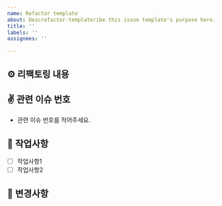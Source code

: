 ```yaml
---
name: Refactor template
about: Descrefactor-templateribe this issue template's purpose here.
title: ''
labels: ''
assignees: ''

---
```


## ⚙ 리팩토링 내용
## ✌ 관련 이슈 번호
- 관련 이슈 번호를 적어주세요.

## 📝 작업사항
- [ ] 작업사항1
- [ ] 작업사항2

## 💫 변경사항
